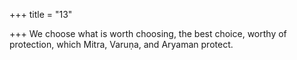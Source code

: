 +++
title = "13"

+++
We choose what is worth choosing, the best choice, worthy of protection, which Mitra, Varuṇa, and Aryaman protect.  